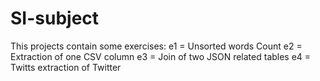 # SI-subject
This projects contain some exercises:
 e1 = Unsorted words Count
 e2 = Extraction of one CSV column
 e3 = Join of two JSON related tables
 e4 = Twitts extraction of Twitter  
 